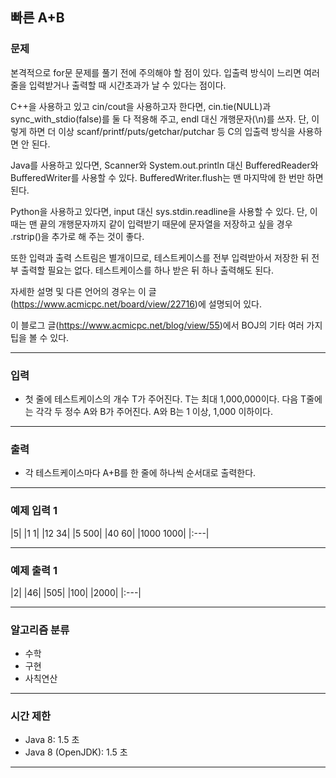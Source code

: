 빠른 A+B
-------------
### 문제

본격적으로 for문 문제를 풀기 전에 주의해야 할 점이 있다. 입출력 방식이 느리면 여러 줄을 입력받거나 출력할 때 시간초과가 날 수 있다는 점이다.

C++을 사용하고 있고 cin/cout을 사용하고자 한다면, cin.tie(NULL)과 sync_with_stdio(false)를 둘 다 적용해 주고, endl 대신 개행문자(\n)를 쓰자. 단, 이렇게 하면 더 이상 scanf/printf/puts/getchar/putchar 등 C의 입출력 방식을 사용하면 안 된다.

Java를 사용하고 있다면, Scanner와 System.out.println 대신 BufferedReader와 BufferedWriter를 사용할 수 있다. BufferedWriter.flush는 맨 마지막에 한 번만 하면 된다.

Python을 사용하고 있다면, input 대신 sys.stdin.readline을 사용할 수 있다. 단, 이때는 맨 끝의 개행문자까지 같이 입력받기 때문에 문자열을 저장하고 싶을 경우 .rstrip()을 추가로 해 주는 것이 좋다.

또한 입력과 출력 스트림은 별개이므로, 테스트케이스를 전부 입력받아서 저장한 뒤 전부 출력할 필요는 없다. 테스트케이스를 하나 받은 뒤 하나 출력해도 된다.

자세한 설명 및 다른 언어의 경우는 이 글(https://www.acmicpc.net/board/view/22716)에 설명되어 있다.

이 블로그 글(https://www.acmicpc.net/blog/view/55)에서 BOJ의 기타 여러 가지 팁을 볼 수 있다.

- - -

### 입력
* 첫 줄에 테스트케이스의 개수 T가 주어진다. T는 최대 1,000,000이다. 다음 T줄에는 각각 두 정수 A와 B가 주어진다. A와 B는 1 이상, 1,000 이하이다.

- - -

### 출력
* 각 테스트케이스마다 A+B를 한 줄에 하나씩 순서대로 출력한다.

- - -

### 예제 입력 1
|5|
|1 1|
|12 34|
|5 500|
|40 60|
|1000 1000|
|:---|

- - -

### 예제 출력 1
|2|
|46|
|505|
|100|
|2000|
|:---|

- - -

### 알고리즘 분류
* 수학
* 구현
* 사칙연산

- - -

### 시간 제한
* Java 8: 1.5 초
* Java 8 (OpenJDK): 1.5 초

- - -